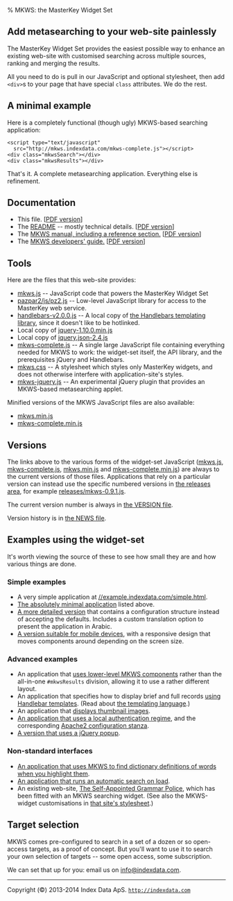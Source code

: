 % MKWS: the MasterKey Widget Set
<!---% Mike Taylor
% June 2014-->


Add metasearching to your web-site painlessly
---------------------------------------------

The MasterKey Widget Set provides the easiest possible way to enhance
an existing web-site with customised searching across multiple
sources, ranking and merging the results.

All you need to do is pull in our JavaScript and optional stylesheet,
then add `<div>`s to your page that have special `class` attributes. We
do the rest.

A minimal example
-----------------

Here is a completely functional (though ugly) MKWS-based
searching application:

	<script type="text/javascript"
	  src="http://mkws.indexdata.com/mkws-complete.js"></script>
	<div class="mkwsSearch"></div>
	<div class="mkwsResults"></div>

That's it. A complete metasearching application. Everything
else is refinement.

Documentation
-------------

* This file.
  [<a href="index.pdf">PDF version</a>]
* The <a href="README.html">README</a> -- mostly technical details.
  [<a href="README.pdf">PDF version</a>]
* The <a href="mkws-manual.html">MKWS manual, including a reference section.</a>
  [<a href="mkws-manual.pdf">PDF version</a>]
* The <a href="mkws-developer.html">MKWS developers' guide.</a>
  [<a href="mkws-developer.pdf">PDF version</a>]

Tools
-----

Here are the files that this web-site provides:

* <a href="mkws.js">mkws.js</a> --
  JavaScript code that powers the MasterKey Widget Set
* <a href="pazpar2/js/pz2.js">pazpar2/js/pz2.js</a> --
  Low-level JavaScript library for access to the MasterKey web
  service.
* <a href="handlebars-v2.0.0.js">handlebars-v2.0.0.js</a> --
  A local copy of
  <a href="http://handlebarsjs.com/">the Handlebars templating library</a>,
  since it doesn't like to be hotlinked.
* Local copy of <a href="jquery-1.10.0.min.js">jquery-1.10.0.min.js</a>
* Local copy of <a href="jquery.json-2.4.js">jquery.json-2.4.js</a>
* <a href="mkws-complete.js">mkws-complete.js</a> --
  A single large JavaScript file containing everything needed for
  MKWS to work: the widget-set itself, the API library, and
  the prerequisites jQuery and Handlebars.
* <a href="mkws.css">mkws.css</a> --
  A stylesheet which styles only MasterKey widgets, and does not
  otherwise interfere with application-site's styles.
* <a href="mkws-jquery.js">mkws-jquery.js</a> --
  An experimental jQuery plugin that provides an MKWS-based
  metasearching applet.

Minified versions of the MKWS JavaScript files are also available:

* <a href="mkws.min.js">mkws.min.js</a>
* <a href="mkws-complete.min.js">mkws-complete.min.js</a>

Versions
--------

The links above to the various forms of the widget-set JavaScript
(<a href="mkws.js">mkws.js</a>,
<a href="mkws-complete.js">mkws-complete.js</a>,
<a href="mkws.min.js">mkws.min.js</a>
and
<a href="mkws-complete.min.js">mkws-complete.min.js</a>)
are always to the current versions of those
files. Applications that rely on a particular version can
instead use the specific numbered versions in
<a href="releases/">the releases area</a>,
for example
<a href="releases/mkws-0.9.1.js">releases/mkws-0.9.1.js</a>.

The current version number is always in
<a href="VERSION">the VERSION file</a>.

Version history is in
<a href="NEWS">the NEWS file</a>.

Examples using the widget-set
-----------------------------

It's worth viewing the source of these to see how small they
are and how various things are done.

### Simple examples

* A very simple application at
  <a href="//example.indexdata.com/simple.html"
       >//example.indexdata.com/simple.html</a>.
* <a href="//example.indexdata.com/minimal.html"
       >The absolutely minimal application</a>
  listed above.
* <a href="//example.indexdata.com/language.html"
       >A more detailed version</a>
  that contains a configuration structure instead of accepting the
  defaults. Includes a custom translation option to present the
  application in Arabic.
* <a href="//example.indexdata.com/mobile.html"
       >A version suitable for mobile devices</a>,
  with a responsive design that moves components around depending on
  the screen size.

### Advanced examples

* An application that
  <a href="//example.indexdata.com/lowlevel.html"
       >uses lower-level MKWS components</a>
  rather than the all-in-one `#mkwsResults` division,
  allowing it to use a rather different layout.
* An application that specifies how to display brief and full records
  <a href="//example.indexdata.com/templates.html"
       >using Handlebar templates</a>.
  (Read about
  <a href="http://handlebarsjs.com/"
       >the templating language</a>.)
* An application that
  <a href="http://example.indexdata.com/images.html?q=portrait"
       >displays thumbnail images</a>.
* <a href="//example.indexdata.com/localauth.html"
       >An application that uses a local authentication regime</a>,
  and the corresponding
  <a href="//example.indexdata.com/apache-config.txt"
       >Apache2 configuration stanza</a>.
* <a href="//example.indexdata.com/popup.html"
       >A version that uses a jQuery popup</a>.

### Non-standard interfaces

* <a href="//example.indexdata.com/dict.html"
       >An application that uses MKWS to find dictionary
  definitions of words when you highlight them</a>.
* <a href="//example.indexdata.com/auto.html"
       >An application that runs an automatic search on load</a>.
* An existing web-site,
  <a href="http://sagp.miketaylor.org.uk/"
       >The Self-Appointed Grammar Police</a>,
  which has been fitted with an MKWS searching widget.
  (See also the MKWS-widget customisations in
  <a href="http://sagp.miketaylor.org.uk/style.css"
       >that site's stylesheet</a>.)
<!---
* Another existing web-site,
  <a href="http://zthes.z3950.org/"
       >The Zthes specifications</a>,
  which has been fitted with a popup MKWS search-box.
-->

Target selection
----------------

MKWS comes pre-configured to search in a set of a dozen or so
open-access targets, as a proof of concept. But you'll want
to use it to search your own selection of targets -- some open
access, some subscription.

We can set that up for you: email us on
<a href="mailto:info@indexdata.com"
               >info@indexdata.com</a>.

- - -

Copyright (&copy;) 2013-2014 Index Data ApS.
<a href="http://indexdata.com">`http://indexdata.com`</a>
